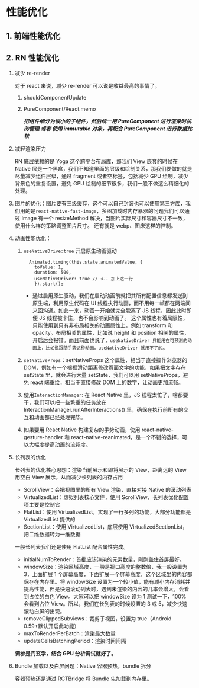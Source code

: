 # 性能优化

## 1. 前端性能优化

## 2. RN 性能优化

1.  减少 re-render

    对于 react 来说，减少 re-render 可以说是收益最高的事情了。

    1. shouldComponentUpdate
    2. PureComponent/React.memo

       **_把组件细分为很小的子组件，然后统一用 PureComponent 进行渲染时机的管理 或者 使用 immutable 对象，再配合 PureComponent 进行数据比较_**

2.  减轻渲染压力

    RN 底层依赖的是 Yoga 这个跨平台布局库，那我们 View 嵌套的时候在 Native 层是一个黑盒，我们不知道里面的层级和绘制关系，那我们要做的就是尽量减少组件层级，通过 fragment 或者空标签，包括减少 GPU 绘制，减少背景色的重复设置，避免 GPU 绘制的细节很多，我们一般不做这么精细化的处理。

3.  图片的优化：图片要有三级缓存，这个可以自己封装也可以使用第三方库，我们用的是`react-native-fast-image`，多图加载时内存暴涨的问题我们可以通过 Image 有一个 resizeMethod 解决，当图片实际尺寸和容器尺寸不一致，使用什么样的策略调整图片尺寸。
    还有就是 webp、图床这样的控制。

4.  动画性能优化：

    1.  `useNativeDrive:true` 开启原生动画驱动

        ```
          Animated.timing(this.state.animatedValue, {
            toValue: 1,
            duration: 500,
            useNativeDriver: true // <-- 加上这一行
            }).start();
        ```

        - 通过启用原生驱动，我们在启动动画前就把其所有配置信息都发送到原生端，利用原生代码在 UI 线程执行动画，而不用每一帧都在两端间来回沟通。如此一来，动画一开始就完全脱离了 JS 线程，因此此时即便 JS 线程被卡住，也不会影响到动画了。
          这个属性也有着局限性，只能使用到只有非布局相关的动画属性上，例如 transform 和 opacity。布局相关的属性，比如说 height 和 position 相关的属性，开启后会报错。而且前面也说了，`useNativeDriver 只能用在可预测的动画上，比如说跟随手势这种动画，useNativeDriver 就用不了的`。

    2.  `setNativeProps`：setNativeProps 这个属性，相当于直接操作浏览器的 DOM，例如有一个根据滑动距离修改页面文字的功能，如果把文字存在 setState 里，就会进行大量 setState，我们可以用 setNativeProps，避免 react 端重绘，相当于直接修改 DOM 上的数字，让动画更加流畅。

    3.  使用`InteractionManager`: 在 React Native 里，JS 线程太忙了，啥都要干，我们可以把一些繁重的任务放在 InteractionManager.runAfterInteractions() 里，确保在执行前所有的交互和动画都已经处理完毕。

    4.  如果要用 React Native 构建复杂的手势动画，使用 react-native-gesture-handler 和 react-native-reanimated，是一个不错的选择，可以大幅度提高动画的流畅度。

5.  长列表的优化

    长列表的优化核心思想：渲染当前展示和即将展示的 View，距离远的 View 用空白 View 展示，从而减少长列表的内存占用

    - ScrollView：会把视图里的所有 View 渲染，直接对接 Native 的滚动列表
    - VirtualizedList：虚拟列表核心文件，使用 ScrollView，长列表优化配置项主要是控制它
    - FlatList：使用 VirtualizedList，实现了一行多列的功能，大部分功能都是 VirtualizedList 提供的
    - SectionList：使用 VirtualizedList，底层使用 VirtualizedSectionList，把二维数据转为一维数据

    一般长列表我们还是使用 FlatList 配合属性完成。

    - initialNumToRender：首批应该渲染的元素数量，刚刚盖住首屏最好。
    - windowSize：渲染区域高度，一般是视口高度的整数倍，我一般设置为 3，上面扩展 1 个屏幕高度，下面扩展一个屏幕高度，这个区域里的内容都保存在内存里。将 windowSize 设置为一个较小值，能有减小内存消耗并提高性能，但是快速滚动列表时，遇到未渲染的内容的几率会增大，会看到占位的白色 View。大家可以把 windowSize 设为 1 测试一下，100% 会看到占位 View。所以，我们在长列表的时候设置的 3 或 5，减少快速滚动白屏的出现。
    - removeClippedSubviews：裁剪子视图，设置为 true（Android 0.59+默认开启此功能）
    - maxToRenderPerBatch：渲染最大数量
    - updateCellsBatchingPeriod：渲染时间间隔

    **调参是门玄学，结合 GPU 分析调试就好了。**

6.  Bundle 加载以及白屏问题：Native 容器预热，bundle 拆分

    容器预热还是通过 RCTBridge 将 Bundle 先加载到内存里。
